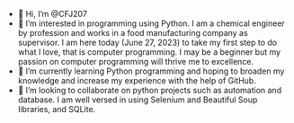 - 👋 Hi, I’m @CFJ207
- 👀 I’m interested in programming using Python. I am a chemical engineer by profession and works in a food manufacturing company as supervisor. I am here today (June 27, 2023) to take my first step to do what I love, that is computer programming. I may be a beginner but my passion on computer programming will thrive me to excellence. 
- 🌱 I’m currently learning Python programming and hoping to broaden my knowledge and increase my experience with the help of GitHub.
- 💞️ I’m looking to collaborate on python projects such as automation and database. I am well versed in using Selenium and Beautiful Soup libraries, and SQLite.


<!---
CFJ207/CFJ207 is a ✨ special ✨ repository because its `README.md` (this file) appears on your GitHub profile.
You can click the Preview link to take a look at your changes.
--->
